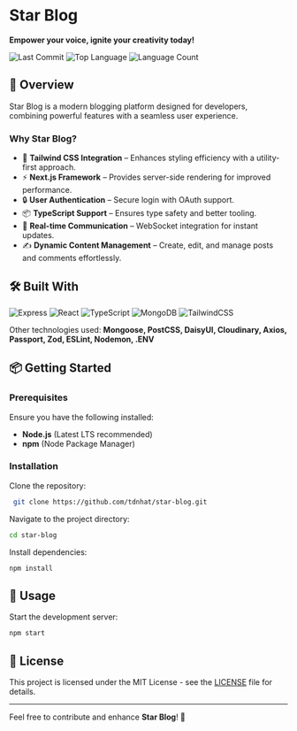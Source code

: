 # Star Blog

**Empower your voice, ignite your creativity today!**

![Last Commit](https://img.shields.io/github/last-commit/tdnhat/star-blog)
![Top Language](https://img.shields.io/github/languages/top/tdnhat/star-blog)
![Language Count](https://img.shields.io/github/languages/count/tdnhat/star-blog)

## 🚀 Overview

Star Blog is a modern blogging platform designed for developers, combining powerful features with a seamless user experience.

### Why Star Blog?

- 🎨 **Tailwind CSS Integration** – Enhances styling efficiency with a utility-first approach.
- ⚡ **Next.js Framework** – Provides server-side rendering for improved performance.
- 🔒 **User Authentication** – Secure login with OAuth support.
- 📦 **TypeScript Support** – Ensures type safety and better tooling.
- 🔔 **Real-time Communication** – WebSocket integration for instant updates.
- ✍️ **Dynamic Content Management** – Create, edit, and manage posts and comments effortlessly.

## 🛠 Built With

![Express](https://img.shields.io/badge/Express.js-000?style=for-the-badge&logo=express&logoColor=white)
![React](https://img.shields.io/badge/React.js-20232A?style=for-the-badge&logo=react)
![TypeScript](https://img.shields.io/badge/TypeScript-3178C6?style=for-the-badge&logo=typescript&logoColor=white)
![MongoDB](https://img.shields.io/badge/MongoDB-47A248?style=for-the-badge&logo=mongodb&logoColor=white)
![TailwindCSS](https://img.shields.io/badge/TailwindCSS-06B6D4?style=for-the-badge&logo=tailwindcss&logoColor=white)

Other technologies used: **Mongoose, PostCSS, DaisyUI, Cloudinary, Axios, Passport, Zod, ESLint, Nodemon, .ENV**

## 📦 Getting Started

### Prerequisites

Ensure you have the following installed:
- **Node.js** (Latest LTS recommended)
- **npm** (Node Package Manager)

### Installation

Clone the repository:
```sh
 git clone https://github.com/tdnhat/star-blog.git
```

Navigate to the project directory:
```sh
cd star-blog
```

Install dependencies:
```sh
npm install
```

## 🚀 Usage

Start the development server:
```sh
npm start
```

## 📜 License

This project is licensed under the MIT License - see the [LICENSE](LICENSE) file for details.

---

Feel free to contribute and enhance **Star Blog**! 🚀
